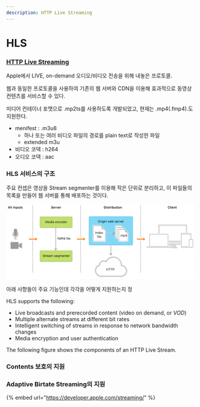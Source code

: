 ```yaml
---
description: HTTP Live Streaming
---
```


# HLS

### [HTTP Live Streaming](https://developer.apple.com/streaming/)

Apple에서 LIVE, on-demand 오디오/비디오 전송을 위해 내놓은 프로토콜.

웹과 동일한 프로토콜을 사용하여 기존의 웹 서버와 CDN을 이용해 효과적으로 동영상 컨텐츠를 서비스할 수 있다.

미디어 컨테이너 포맷으로 .mp2ts를 사용하도록 개발되었고, 현재는 .mp4\(.fmp4\).도 지원한다.

* menifest : .m3u8
  * 하나 또는 여러 비디오 파일의 경로를 plain text로 작성한 파일
  * extended m3u
* 비디오 코덱 : h264
* 오디오 코덱 : aac



### HLS 서비스의 구조

주요 컨셉은 영상을 Stream segmenter를 이용해 작은 단위로 분리하고, 이 파일들의 목록을 만들어 웹 서버를 통해 배포하는 것이다.

![components of an HTTP Live Stream](../../../.gitbook/assets/image%20%2885%29.png)



아래 사항들이 주요 기능인데 각각을 어떻게 지원하는지 정

HLS supports the following:

* Live broadcasts and prerecorded content \(video on demand, or _VOD_\)
* Multiple alternate streams at different bit rates
* Intelligent switching of streams in response to network bandwidth changes
* Media encryption and user authentication

The following figure shows the components of an HTTP Live Stream.



### Contents 보호의 지원





### Adaptive Birtate Streaming의 지원





{% embed url="https://developer.apple.com/streaming/" %}





